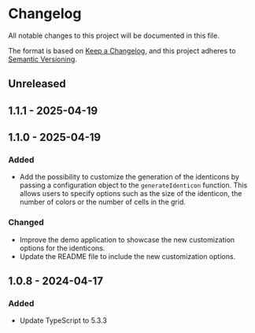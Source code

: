 # Changelog
All notable changes to this project will be documented in this file.

The format is based on [Keep a Changelog](https://keepachangelog.com/en/1.0.0/),
and this project adheres to [Semantic Versioning](https://semver.org/spec/v2.0.0.html).

## Unreleased

## 1.1.1 - 2025-04-19

## 1.1.0 - 2025-04-19
### Added
- Add the possibility to customize the generation of the identicons by passing a configuration
  object to the `generateIdenticon` function. This allows users to specify options such as
  the size of the identicon, the number of colors or the number of cells in the grid.

### Changed
- Improve the demo application to showcase the new customization options for the identicons.
- Update the README file to include the new customization options.

## 1.0.8 - 2024-04-17
### Added
- Update TypeScript to 5.3.3
